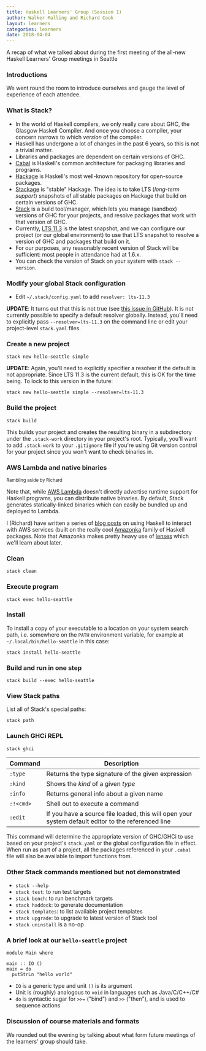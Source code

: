 ```yaml
---
title: Haskell Learners' Group (Session 1)
author: Walker Malling and Richard Cook
layout: learners
categories: learners
date: 2018-04-04
---
```

A recap of what we talked about during the first meeting of the all-new
Haskell Learners' Group meetings in Seattle

<!--more-->

### Introductions

We went round the room to introduce ourselves and gauge the level of experience
of each attendee.

### What is Stack?

* In the world of Haskell compilers, we only really care about GHC, the Glasgow
Haskell Compiler. And once you choose a compiler, your concern narrows to which
*version* of the compiler.
* Haskell has undergone a lot of changes in the past 6 years, so this is not a
trivial matter.
* Libraries and packages are dependent on certain versions of GHC.
* [Cabal][cabal] is Haskell's common architecture for packaging libraries and
programs.
* [Hackage][hackage] is Haskell's most well-known repository for open-source
packages.
* [Stackage][stackage] is "stable" Hackage. The idea is to take LTS (*long-term support*)
snapshots of all stable packages on Hackage that build on certain versions of
GHC.
* [Stack][stack] is a build tool/manager, which lets you manage (sandbox)
versions of GHC for your projects, and resolve packages that work with that
version of GHC.
* Currently, [LTS 11.3][stackage-lts-11.3] is the latest snapshot, and we can
configure our project (or our global environment) to use that LTS snapshot to
resolve a version of GHC and packages that build on it.
* For our purposes, any reasonably recent version of Stack will be sufficient:
most people in attendance had at 1.6.x.
* You can check the version of Stack on your system with `stack --version`.

### Modify your global Stack configuration

* Edit `~/.stack/config.yaml` to add `resolver: lts-11.3`

**UPDATE**: It turns out that this is not true (see
[this issue in GitHub][resolver-issue]). It is not currently possible to
specify a default resolver globally. Instead, you'll need to explicitly pass
`--resolver=lts-11.3` on the command line or edit your project-level
`stack.yaml` files.

### Create a new project

```
stack new hello-seattle simple
```

**UPDATE**: Again, you'll need to explicitly specifier a resolver if the
default is not appropriate. Since LTS 11.3 is the current default, this is OK
for the time being. To lock to this version in the future:

```
stack new hello-seattle simple --resolver=lts-11.3
```

### Build the project

```
stack build
```

This builds your project and creates the resulting binary in a subdirectory
under the `.stack-work` directory in your project's root. Typically, you'll
want to add `.stack-work` to your `.gitignore` file if you're using Git version
control for your project since you won't want to check binaries in.

### AWS Lambda and native binaries
<small>Rambling aside by Richard</small>

Note that, while [AWS Lambda][aws-lambda] doesn't directly advertise runtime
support for Haskell programs, you can distribute native binaries. By default,
Stack generates statically-linked binaries which can easily be bundled up and
deployed to Lambda.

I (Richard) have written a series of [blog posts][rcook-blog] on using Haskell
to interact with AWS services (built on the really cool [Amazonka][amazonka]
family of Haskell packages. Note that Amazonka makes pretty heavy use of
[lenses][lens] which we'll learn about later.

### Clean

```
stack clean
```

### Execute program

```
stack exec hello-seattle
```

### Install

To install a copy of your executable to a location on your system search path,
i.e. somewhere on the `PATH` environment variable, for example at
`~/.local/bin/hello-seattle` in this case:

```
stack install hello-seattle
```

### Build and run in one step

```
stack build --exec hello-seattle
```

### View Stack paths

List all of Stack's special paths:

```
stack path
```

### Launch GHCi REPL

```
stack ghci
```

| Command   | Description                                                                                        |
| --------- | -------------------------------------------------------------------------------------------------- |
| `:type`   | Returns the type signature of the given expression                                                 |
| `:kind`   | Shows the *kind* of a given *type*                                                                 |
| `:info`   | Returns general info about a given name                                                            |
| `:!<cmd>` | Shell out to execute a command                                                                   |
| `:edit`   | If you have a source file loaded, this will open your system default editor to the referenced line |

This command will determine the appropriate version of GHC/GHCi to use based on
your project's `stack.yaml` or the global configuration file in effect. When
run as part of a project, all the packages referenced in your `.cabal` file
will also be available to import functions from.

### Other Stack commands mentioned but not demonstrated

* `stack --help`
* `stack test`: to run test targets
* `stack bench`: to run benchmark targets
* `stack haddock`: to generate documentation
* `stack templates`: to list available project templates
* `stack upgrade`: to upgrade to latest version of Stack tool
* `stack uninstall` is a no-op

### A brief look at our `hello-seattle` project

```{.haskell}
module Main where

main :: IO ()
main = do
  putStrLn "hello world"
```

* `IO` is a generic type and unit `()` is its argument
* Unit is (roughly) analogous to `void` in languages such as Java/C/C++/C#
* `do` is syntactic sugar for `>>=` ("bind") and `>>` ("then"), and is used to
sequence actions

### Discussion of course materials and formats

We rounded out the evening by talking about what form future meetings of the
learners' group should take.

[amazonka]: https://github.com/brendanhay/amazonka
[aws-lambda]: https://aws.amazon.com/lambda/
[cabal]: https://www.haskell.org/cabal/
[hackage]: https://hackage.haskell.org/
[lens]: https://hackage.haskell.org/package/lens
[rcook-blog]: http://blog.rcook.org/
[resolver-issue]: https://github.com/commercialhaskell/stack/issues/904
[stack]: https://docs.haskellstack.org/en/stable/README/
[stackage]: https://www.stackage.org/
[stackage-lts-11.3]: https://www.stackage.org/lts-11.3
